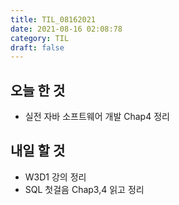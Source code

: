 ```yaml
---
title: TIL_08162021
date: 2021-08-16 02:08:78
category: TIL
draft: false
---
```


## 오늘 한 것

- 실전 자바 소프트웨어 개발 Chap4 정리

## 내일 할 것

- W3D1 강의 정리
- SQL 첫걸음 Chap3,4 읽고 정리